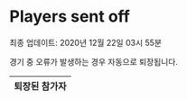 # Players sent off
최종 업데이트: 2020년 12월 22일 03시 55분


경기 중 오류가 발생하는 경우 자동으로 퇴장됩니다.


| 퇴장된 참가자 |
|:---:|